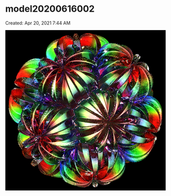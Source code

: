 # model20200616002

Created: Apr 20, 2021 7:44 AM

![model20200616002%20d3667ae4e242449382a15e11e3424e30/model20200616002.png](model20200616002%20d3667ae4e242449382a15e11e3424e30/model20200616002.png)